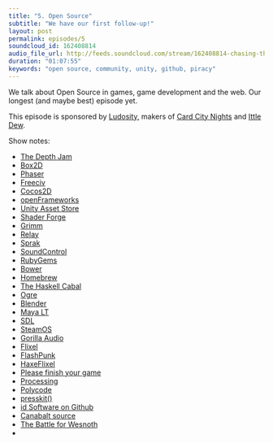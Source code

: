 ```yaml
---
title: "5. Open Source"
subtitle: "We have our first follow-up!"
layout: post
permalink: episodes/5
soundcloud_id: 162408814
audio_file_url: http://feeds.soundcloud.com/stream/162408814-chasing-the-whale-5-open-source.mp3
duration: "01:07:55"
keywords: "open source, community, unity, github, piracy"
---
```


We talk about Open Source in games, game development and the web. Our longest (and maybe best) episode yet.

This episode is sponsored by [Ludosity](http://ludosity.com), makers of [Card City Nights](http://www.cardcitynights.com) and [Ittle Dew](http://www.ittledew.com).

Show notes:

- [The Depth Jam](http://the-witness.net/news/2012/05/the-depth-jam/)
- [Box2D](http://box2d.org)
- [Phaser](http://phaser.io)
- [Freeciv](http://freeciv.wikia.com)
- [Cocos2D](http://www.cocos2d-swift.org)
- [openFrameworks](http://www.openframeworks.cc)
- [Unity Asset Store](https://www.assetstore.unity3d.com)
- [Shader Forge](http://acegikmo.com/shaderforge/)
- [Grimm](https://github.com/eriksvedang/Grimm)
- [Relay](https://github.com/eriksvedang/Relay)
- [Sprak](https://github.com/eriksvedang/Sprak)
- [SoundControl](https://github.com/pixelate/soundcontrol)
- [RubyGems](https://rubygems.org)
- [Bower](http://bower.io)
- [Homebrew](http://brew.sh)
- [The Haskell Cabal](http://www.haskell.org/cabal)
- [Ogre](http://www.ogre3d.org)
- [Blender](http://www.blender.org/)
- [Maya LT](http://www.autodesk.com/products/maya-lt)
- [SDL](https://www.libsdl.org)
- [SteamOS](http://store.steampowered.com/steamos/buildyourown)
- [Gorilla Audio](https://code.google.com/p/gorilla-audio/)
- [Flixel](http://flixel.org)
- [FlashPunk](http://useflashpunk.net)
- [HaxeFlixel](http://haxeflixel.com)
- [Please finish your game](http://chrishecker.com/Please_finish_your_game)
- [Processing](https://www.processing.org/)
- [Polycode](http://polycode.org)
- [presskit()](http://dopresskit.com/)
- [id Software on Github](https://github.com/id-Software)
- [Canabalt source](https://github.com/ericjohnson/canabalt-ios)
- [The Battle for Wesnoth](http://www.wesnoth.org)
- []()
